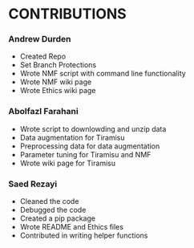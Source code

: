 # CONTRIBUTIONS

### Andrew Durden
* Created Repo
* Set Branch Protections
* Wrote NMF script with command line functionality
* Wrote NMF wiki page
* Wrote Ethics wiki page
### Abolfazl Farahani
* Wrote script to downlowding and unzip data
* Data augmentation for Tiramisu
* Preprocessing data for data augmentation
* Parameter tuning for Tiramisu and NMF
* Wrote wiki page for Tiramisu
### Saed Rezayi
* Cleaned the code
* Debugged the code
* Created a pip package
* Wrote README and Ethics files
* Contributed in writing helper functions
